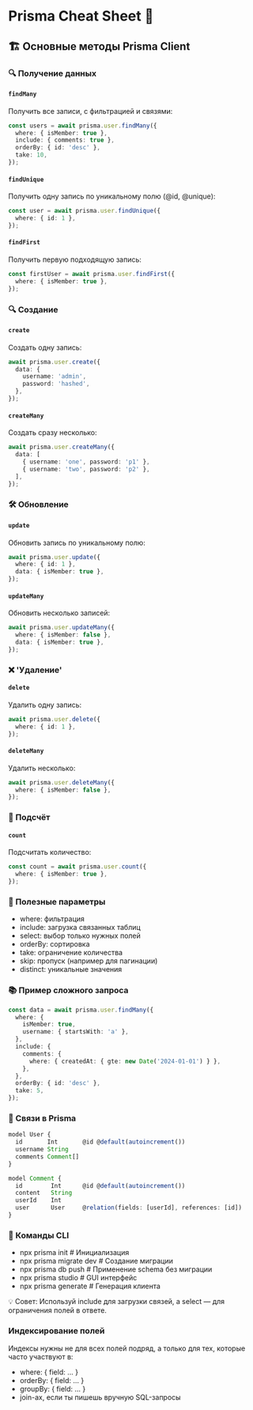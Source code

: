 # Prisma Cheat Sheet 🧠

## 🏗️ Основные методы Prisma Client

### 🔍 Получение данных

#### `findMany`
Получить все записи, с фильтрацией и связями:
```ts
const users = await prisma.user.findMany({
  where: { isMember: true },
  include: { comments: true },
  orderBy: { id: 'desc' },
  take: 10,
});
```


#### `findUnique`
Получить одну запись по уникальному полю (@id, @unique):
```ts
const user = await prisma.user.findUnique({
  where: { id: 1 },
});
```

#### `findFirst`
Получить первую подходящую запись:
```ts
const firstUser = await prisma.user.findFirst({
  where: { isMember: true },
});
```

### 🔍 Создание

#### `create`
Создать одну запись:
```ts
await prisma.user.create({
  data: {
    username: 'admin',
    password: 'hashed',
  },
});
```

#### `createMany`
Создать сразу несколько:
```ts
await prisma.user.createMany({
  data: [
    { username: 'one', password: 'p1' },
    { username: 'two', password: 'p2' },
  ],
});
```


### 🛠 Обновление

#### `update`
Обновить запись по уникальному полю:
```ts
await prisma.user.update({
  where: { id: 1 },
  data: { isMember: true },
});
```

#### `updateMany`
Обновить несколько записей:
```ts
await prisma.user.updateMany({
  where: { isMember: false },
  data: { isMember: true },
});
```

### ❌ 'Удаление'

#### `delete`
Удалить одну запись:
```ts
await prisma.user.delete({
  where: { id: 1 },
});
```

#### `deleteMany`
Удалить несколько:
```ts
await prisma.user.deleteMany({
  where: { isMember: false },
});
```

### 🔢 Подсчёт

#### `count`
Подсчитать количество:
```ts
const count = await prisma.user.count({
  where: { isMember: true },
});
```

### 🔧 Полезные параметры

- where: фильтрация
- include: загрузка связанных таблиц
- select: выбор только нужных полей
- orderBy: сортировка
- take: ограничение количества
- skip: пропуск (например для пагинации)
- distinct: уникальные значения


### 📚 Пример сложного запроса
```ts
const data = await prisma.user.findMany({
  where: {
    isMember: true,
    username: { startsWith: 'a' },
  },
  include: {
    comments: {
      where: { createdAt: { gte: new Date('2024-01-01') } },
    },
  },
  orderBy: { id: 'desc' },
  take: 5,
});
```

### 🧱 Связи в Prisma

```ts
model User {
  id       Int       @id @default(autoincrement())
  username String
  comments Comment[]
}

model Comment {
  id        Int      @id @default(autoincrement())
  content   String
  userId    Int
  user      User     @relation(fields: [userId], references: [id])
}
```

### 🔗 Команды CLI

- npx prisma init            # Инициализация
- npx prisma migrate dev     # Создание миграции
- npx prisma db push         # Применение schema без миграции
- npx prisma studio          # GUI интерфейс
- npx prisma generate        # Генерация клиента

💡 Совет:
Используй include для загрузки связей, а select — для ограничения полей в ответе.

### Индексирование полей

Индексы нужны не для всех полей подряд, а только для тех, которые часто участвуют в:

- where: { field: ... }
- orderBy: { field: ... }
- groupBy: { field: ... }
- join-ах, если ты пишешь вручную SQL-запросы